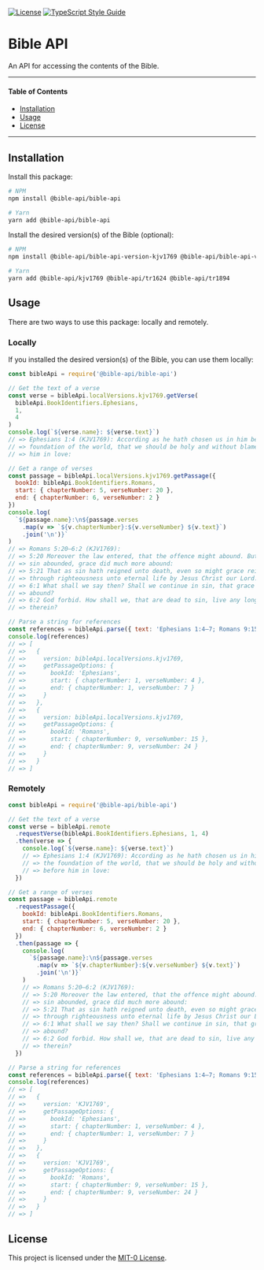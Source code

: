 [![License](https://badgen.net/github/license/gimjb/bible-api-local)](../LICENSE.md)
[![TypeScript Style Guide](https://badgen.net/badge/code%20style/ts-standard/blue?icon=typescript)](https://github.com/standard/ts-standard)

# Bible API

An API for accessing the contents of the Bible.

---

#### Table of Contents

- [Installation](#installation)
- [Usage](#usage)
- [License](#license)

---

## Installation

Install this package:

```sh
# NPM
npm install @bible-api/bible-api

# Yarn
yarn add @bible-api/bible-api
```

Install the desired version(s) of the Bible (optional):

```sh
# NPM
npm install @bible-api/bible-api-version-kjv1769 @bible-api/bible-api-version-tr1624 @bible-api/bible-api-version-tr1894

# Yarn
yarn add @bible-api/kjv1769 @bible-api/tr1624 @bible-api/tr1894
```

## Usage

There are two ways to use this package: locally and remotely.

### Locally

If you installed the desired version(s) of the Bible, you can use them locally:

```js
const bibleApi = require('@bible-api/bible-api')

// Get the text of a verse
const verse = bibleApi.localVersions.kjv1769.getVerse(
  bibleApi.BookIdentifiers.Ephesians,
  1,
  4
)
console.log(`${verse.name}: ${verse.text}`)
// => Ephesians 1:4 (KJV1769): According as he hath chosen us in him before the
// => foundation of the world, that we should be holy and without blame before
// => him in love:

// Get a range of verses
const passage = bibleApi.localVersions.kjv1769.getPassage({
  bookId: bibleApi.BookIdentifiers.Romans,
  start: { chapterNumber: 5, verseNumber: 20 },
  end: { chapterNumber: 6, verseNumber: 2 }
})
console.log(
  `${passage.name}:\n${passage.verses
    .map(v => `${v.chapterNumber}:${v.verseNumber} ${v.text}`)
    .join('\n')}`
)
// => Romans 5:20–6:2 (KJV1769):
// => 5:20 Moreover the law entered, that the offence might abound. But where
// => sin abounded, grace did much more abound:
// => 5:21 That as sin hath reigned unto death, even so might grace reign
// => through righteousness unto eternal life by Jesus Christ our Lord.
// => 6:1 What shall we say then? Shall we continue in sin, that grace may
// => abound?
// => 6:2 God forbid. How shall we, that are dead to sin, live any longer
// => therein?

// Parse a string for references
const references = bibleApi.parse({ text: 'Ephesians 1:4–7; Romans 9:15–24' })
console.log(references)
// => [
// =>   {
// =>     version: bibleApi.localVersions.kjv1769,
// =>     getPassageOptions: {
// =>       bookId: 'Ephesians',
// =>       start: { chapterNumber: 1, verseNumber: 4 },
// =>       end: { chapterNumber: 1, verseNumber: 7 }
// =>     }
// =>   },
// =>   {
// =>     version: bibleApi.localVersions.kjv1769,
// =>     getPassageOptions: {
// =>       bookId: 'Romans',
// =>       start: { chapterNumber: 9, verseNumber: 15 },
// =>       end: { chapterNumber: 9, verseNumber: 24 }
// =>     }
// =>   }
// => ]
```

### Remotely

```js
const bibleApi = require('@bible-api/bible-api')

// Get the text of a verse
const verse = bibleApi.remote
  .requestVerse(bibleApi.BookIdentifiers.Ephesians, 1, 4)
  .then(verse => {
    console.log(`${verse.name}: ${verse.text}`)
    // => Ephesians 1:4 (KJV1769): According as he hath chosen us in him before
    // => the foundation of the world, that we should be holy and without blame
    // => before him in love:
  })

// Get a range of verses
const passage = bibleApi.remote
  .requestPassage({
    bookId: bibleApi.BookIdentifiers.Romans,
    start: { chapterNumber: 5, verseNumber: 20 },
    end: { chapterNumber: 6, verseNumber: 2 }
  })
  .then(passage => {
    console.log(
      `${passage.name}:\n${passage.verses
        .map(v => `${v.chapterNumber}:${v.verseNumber} ${v.text}`)
        .join('\n')}`
    )
    // => Romans 5:20–6:2 (KJV1769):
    // => 5:20 Moreover the law entered, that the offence might abound. But where
    // => sin abounded, grace did much more abound:
    // => 5:21 That as sin hath reigned unto death, even so might grace reign
    // => through righteousness unto eternal life by Jesus Christ our Lord.
    // => 6:1 What shall we say then? Shall we continue in sin, that grace may
    // => abound?
    // => 6:2 God forbid. How shall we, that are dead to sin, live any longer
    // => therein?
  })

// Parse a string for references
const references = bibleApi.parse({ text: 'Ephesians 1:4–7; Romans 9:15–24' })
console.log(references)
// => [
// =>   {
// =>     version: 'KJV1769',
// =>     getPassageOptions: {
// =>       bookId: 'Ephesians',
// =>       start: { chapterNumber: 1, verseNumber: 4 },
// =>       end: { chapterNumber: 1, verseNumber: 7 }
// =>     }
// =>   },
// =>   {
// =>     version: 'KJV1769',
// =>     getPassageOptions: {
// =>       bookId: 'Romans',
// =>       start: { chapterNumber: 9, verseNumber: 15 },
// =>       end: { chapterNumber: 9, verseNumber: 24 }
// =>     }
// =>   }
// => ]
```

## License

This project is licensed under the [MIT-0 License](../LICENSE.md).
